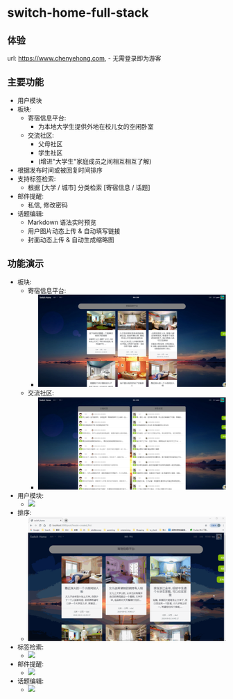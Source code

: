 switch-home-full-stack
===


体验
---
url: https://www.chenyehong.com, 
    - 无需登录即为游客
    

主要功能
---
- 用户模块
- 板块:
    - 寄宿信息平台:
        - 为本地大学生提供外地在校儿女的空闲卧室
    - 交流社区: 
        - 父母社区
        - 学生社区
        - (增进"大学生"家庭成员之间相互相互了解)
- 根据发布时间或被回复时间排序
- 支持标签检索:
    - 根据 [大学 / 城市] 分类检索 [寄宿信息 / 话题]
- 邮件提醒:
    - 私信, 修改密码
- 话题编辑:
    - Markdown 语法实时预览
    - 用户图片动态上传 & 自动填写链接
    - 封面动态上传 & 自动生成缩略图

功能演示
---
- 板块:
    - 寄宿信息平台:
        - ![](/img-show/board_post.png)
    - 交流社区: 
        - ![](/img-show/board_topic.png)
- 用户模块:
    - ![](/img-show/user_module.gif)
- 排序:
    - ![](/img-show/sort.gif)
- 标签检索:
    - ![](/img-show/search.gif)
- 邮件提醒:
    - ![](/img-show/mail.gif)
- 话题编辑:
    - ![](/img-show/post.gif)
